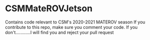# CSMMateROVJetson
Contains code relevant to CSM's 2020-2021 MATEROV season
If you contribute to this repo, make sure you comment your code. If you don't............I will find you and reject your pull request